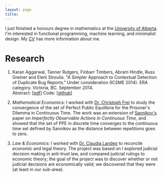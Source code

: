 ```yaml
---
layout: page
title:
---
```


I just finished a honours degree in mathematics at the [University of Alberta](http://www.ualberta.ca). I'm interested in functional programming, machine learning, and minimalist design. My [CV](/cv.pdf) has more information about me.


# Research

   1. Karan Aggarwal, Tanner Rutgers, Finbarr Timbers, Abram Hindle, Russ Greiner and Eleni Stroulia. "A Simpler Approach to Contextual Detection of Duplicate Bug Reports." Under consideration (ICSME 2014). ERA category. Victoria, BC. September 2014. <br>
   Abstract: \[[pdf](link)\] Code: \[[github](github.com/tannner/dedup)\]

   2. *Mathematical Economics:* I worked with [Dr. Christoph Frei](http://www.math.ualberta.ca/~cfrei/) to study the convergence of the set of Perfect Public Equilibria for the Prisoner's Dilemma in Continuous Time. The work was an extension of [Sannikov's](https://www.princeton.edu/~sannikov/gamesRRR.pdf) paper on *Imperfectly Observable Actions in Continuous Time,* and showed that the set of PPE in discrete time converges to the continuous time set defined by Sannikov as the distance between repetitions goes to zero.

   3. *Law & Economics:* I worked with [Dr. Claudia Landeo](http://www.artsrn.ualberta.ca/econweb/landeo/) to reconcile economic and legal theory. The project was based on I explored judicial decision making in anti-trust law, and compared judicial rulings to economic theory; the goal of the project was to discover whether or not judicial decisions are economically valid; we discovered that they were (at least in our sub-area).
